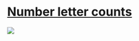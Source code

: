 # [Number letter counts](https://projecteuler.net/problem=17)

![](https://raw.githubusercontent.com/japaric/eulermark.rs/master/plots/017.png)
